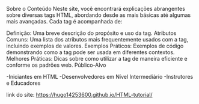 Sobre o Conteúdo
Neste site, você encontrará explicações abrangentes sobre diversas tags HTML, abordando desde as mais básicas até algumas mais avançadas. Cada tag é acompanhada de:

Definição: Uma breve descrição do propósito e uso da tag.
Atributos Comuns: Uma lista dos atributos mais frequentemente usados com a tag, incluindo exemplos de valores.
Exemplos Práticos: Exemplos de código demonstrando como a tag pode ser usada em diferentes contextos.
Melhores Práticas: Dicas sobre como utilizar a tag de maneira eficiente e conforme os padrões web.
Público-Alvo

-Iniciantes em HTML
-Desenvolvedores em Nível Intermediário
-Instrutores e Educadores


link do site: https://hugo14253600.github.io/HTML-tutorial/
